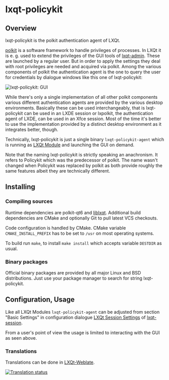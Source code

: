 # lxqt-policykit

## Overview

lxqt-policykit is the polkit authentication agent of LXQt.

[polkit](https://www.freedesktop.org/wiki/Software/polkit/) is a software framework
to handle privileges of processes.
In LXQt it is e. g. used to extend the privileges of the GUI tools of
[lxqt-admin](https://github.com/lxqt/lxqt-admin/). These are launched by a regular
user. But in order to apply the settings they deal with root privileges are needed
and acquired via polkit.
Among the various components of polkit the authentication agent is the one to
query the user for credentials by dialogue windows like this one of lxqt-policykit:

![lxqt-policykit: GUI](lxqt-policykit_gui.png)

While there's only a single implementation of all other polkit components various
different authentication agents are provided by the various desktop environments.
Basically these can be used interchangeably, that is lxqt-policykit can be used
in an LXDE session or lxpolkit, the authentication agent of LXDE, can be used in
an Xfce session. Most of the time it's better to use the implementation provided
by a distinct desktop environment as it integrates better, though.

Technically, lxqt-policykit is just a single binary `lxqt-policykit-agent` which
is running as [LXQt Module](https://github.com/lxqt/lxqt-session#lxqt-modules)
and launching the GUI on demand.

Note that the naming lxqt-policykit is strictly speaking an anachronism. It refers
to Policykit which was the predecessor of polkit. The name wasn't changed when
Policykit was replaced by polkit as both provide roughly the same features albeit
they are technically different.

## Installing

### Compiling sources

Runtime dependencies are polkit-qt6 and [liblxqt](https://github.com/lxqt/liblxqt).
Additional build dependencies are CMake and optionally Git to pull latest VCS
checkouts.

Code configuration is handled by CMake. CMake variable `CMAKE_INSTALL_PREFIX`
has to be set to `/usr` on most operating systems.

To build run `make`, to install `make install` which accepts variable `DESTDIR`
as usual.

### Binary packages

Official binary packages are provided by all major Linux and BSD distributions. Just use your package manager to search for string lxqt-policykit.

## Configuration, Usage

Like all LXQt Modules `lxqt-policykit-agent` can be adjusted from section
"Basic Settings" in configuration dialogue
[LXQt Session Settings](https://github.com/lxqt/lxqt-session#lxqt-session-settings)
of [lxqt-session](https://github.com/lxqt/lxqt-session).

From a user's point of view the usage is limited to interacting with the GUI as
seen above.


### Translations

Translations can be done in [LXQt-Weblate](https://translate.lxqt-project.org/projects/lxqt-configuration/lxqt-policykit/).

<a href="https://translate.lxqt-project.org/projects/lxqt-configuration/lxqt-policykit/">
<img src="https://translate.lxqt-project.org/widgets/lxqt-configuration/-/lxqt-policykit/multi-auto.svg" alt="Translation status" />
</a>

